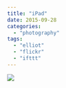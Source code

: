 ```yaml
---
title: "iPad"
date: 2015-09-28
categories: 
  - "photography"
tags: 
  - "elliot"
  - "flickr"
  - "ifttt"
---
```


![](https://farm6.staticflickr.com/5733/21140093104_4210a9eaa5_b.jpg)
